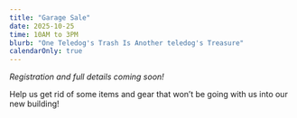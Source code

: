 ```yaml
---
title: "Garage Sale"
date: 2025-10-25
time: 10AM to 3PM
blurb: "One Teledog's Trash Is Another teledog's Treasure"
calendarOnly: true
---
```


*Registration and full details coming soon!*

Help us get rid of some items and gear that won’t be going with us into our new building!